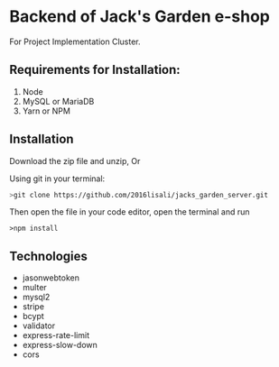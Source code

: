 # Backend of Jack's Garden e-shop


For Project Implementation Cluster.

## Requirements for Installation:

1. Node
2. MySQL or MariaDB
3. Yarn or NPM

## Installation

Download the zip file and unzip, Or

Using git
in your terminal: 
```sh
>git clone https://github.com/2016lisali/jacks_garden_server.git
```

Then open the file in your code editor, open the terminal and run 
```
>npm install
```

## Technologies 

* jasonwebtoken
* multer
* mysql2
* stripe
* bcypt
* validator
* express-rate-limit
* express-slow-down
* cors